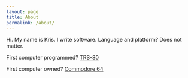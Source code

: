 ```yaml
---
layout: page
title: About
permalink: /about/
---
```


Hi.  My name is Kris.  I write software.  Language and platform?  Does not matter.

First computer programmed?  <a href="https://en.wikipedia.org/wiki/TRS-80">TRS-80</a>

First computer owned?  <a href="https://en.wikipedia.org/wiki/Commodore_64">Commodore 64</a>
